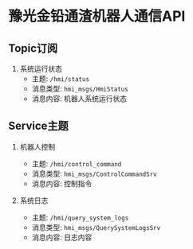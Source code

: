 # 豫光金铅通渣机器人通信API

## Topic订阅

1. 系统运行状态
    - 主题: `/hmi/status`
    - 消息类型: `hmi_msgs/HmiStatus`
    - 消息内容: 机器人系统运行状态

## Service主题

1. 机器人控制
    - 主题: `/hmi/control_command`
    - 消息类型: `hmi_msgs/ControlCommandSrv`
    - 消息内容: 控制指令

2. 系统日志
    - 主题: `/hmi/query_system_logs`
    - 消息类型: `hmi_msgs/QuerySystemLogsSrv`
    - 消息内容: 日志内容
